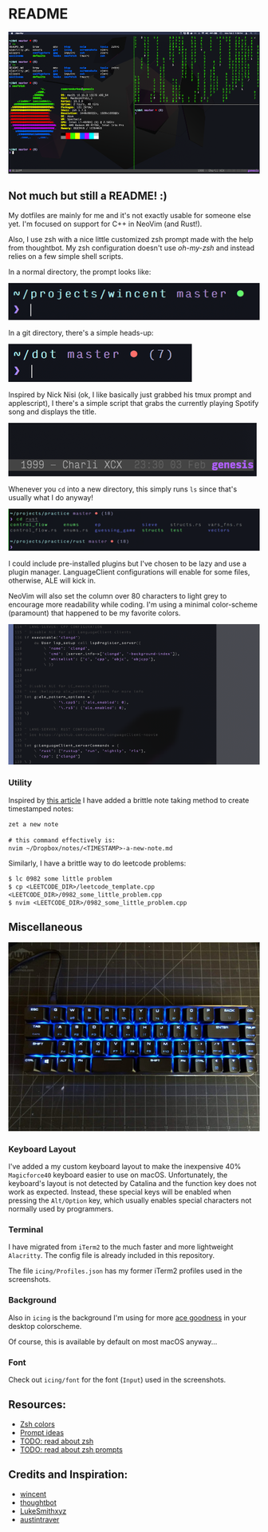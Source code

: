 # README

![window.png](screenshots/window.png)

## Not much but still a README! :)

My dotfiles are mainly for me and it's not exactly usable for someone
else yet. I'm focused on support for C++ in NeoVim (and Rust!).

Also, I use zsh with a nice little customized zsh prompt made with the help
from thoughtbot. My zsh configuration doesn't use _oh-my-zsh_ and instead
relies on a few simple shell scripts.

In a normal directory, the prompt looks like:

![prompt.png](screenshots/staged_prompt.png)

In a git directory, there's a simple heads-up:

![git](screenshots/git_status_prompt.png)

Inspired by Nick Nisi (ok, I like basically just grabbed his tmux prompt and applescript), I there's
a simple script that grabs the currently playing Spotify song and displays the title.

![music.png](screenshots/music.png)

Whenever you `cd` into a new directory, this simply runs `ls` since
that's usually what I do anyway!

![widgets](screenshots/cd.png)

I could include pre-installed plugins but I've chosen to be lazy and use
a plugin manager. LanguageClient configurations will enable for some files,
otherwise, ALE will kick in.

NeoVim will also set the column over 80 characters to light grey
to encourage more readability while coding. I'm using a minimal
color-scheme (paramount) that happened to be my favorite colors.

![nvim](screenshots/nvim_config.png)

### Utility

Inspired by [this article](https://vimways.org/2019/personal-notetaking-in-vim/)
I have added a brittle note taking method to create timestamped notes:

```shell
zet a new note

# this command effectively is:
nvim ~/Dropbox/notes/<TIMESTAMP>-a-new-note.md
```

Similarly, I have a brittle way to do leetcode problems:

```shell
$ lc 0982 some little problem
$ cp <LEETCODE_DIR>/leetcode_template.cpp <LEETCODE_DIR>/0982_some_little_problem.cpp
$ nvim <LEETCODE_DIR>/0982_some_little_problem.cpp
```


## Miscellaneous

![keyboard](screenshots/magicforce49keyboard_web.jpeg)

### Keyboard Layout

I've added a my custom keyboard layout to make the inexpensive 40% `Magicforce40` keyboard
easier to use on macOS. Unfortunately, the keyboard's layout is not detected by Catalina
and the function key does not work as expected. Instead, these special keys will be enabled
when pressing the `Alt/Option` key, which usually enables special characters not normally
used by programmers.

### Terminal

I have migrated from `iTerm2` to the much faster and more lightweight `Alacritty`.
The config file is already included in this repository.

The file `icing/Profiles.json` has my former iTerm2 profiles used in the screenshots.


### Background
Also in `icing` is the background I'm using for more
[ace goodness](https://en.wikipedia.org/wiki/LGBT_symbols#Asexuality)
in your desktop colorscheme.

Of course, this is available by default on most macOS anyway...

### Font

Check out `icing/font` for the font (`Input`) used in the screenshots.

## Resources:

- [Zsh colors](https://gabri.me/blog/custom-colors-in-your-zsh-prompt)
- [Prompt ideas](https://github.com/wincent/wincent)
- [TODO: read about zsh](https://scriptingosx.com/2019/06/moving-to-zsh-part-2-configuration-files/)
- [TODO: read about zsh prompts](https://scriptingosx.com/2019/07/moving-to-zsh-06-customizing-the-zsh-prompt/)


## Credits and Inspiration:

- [wincent](https://github.com/wincent)
- [thoughtbot](https://github.com/thoughtbot/dotfiles)
- [LukeSmithxyz](https://github.com/LukeSmithxyz/voidrice)
- [austintraver](https://github.com/austintraver)
